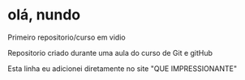 # olá, nundo
 Primeiro repositorio/curso em vidio
 
Repositorio criado durante uma aula do curso de Git e gitHub  

Esta linha eu adicionei diretamente no site "QUE IMPRESSIONANTE"
